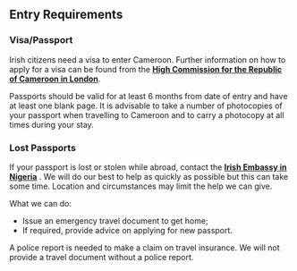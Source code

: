 ## Entry Requirements

### **Visa/Passport**

Irish citizens need a visa to enter Cameroon. Further information on how to apply for a visa can be found from the [**High Commission for the Republic of Cameroon in London**](https://cameroonhighcommission.co.uk/).

Passports should be valid for at least 6 months from date of entry and have at least one blank page. It is advisable to take a number of photocopies of your passport when travelling to Cameroon and to carry a photocopy at all times during your stay.

### **Lost Passports**

If your passport is lost or stolen while abroad, contact the [**Irish Embassy in Nigeria**](https://www.ireland.ie/en/nigeria/abuja/) . We will do our best to help as quickly as possible but this can take some time. Location and circumstances may limit the help we can give.

What we can do:

* Issue an emergency travel document to get home;
* If required, provide advice on applying for new passport.

A police report is needed to make a claim on travel insurance. We will not provide a travel document without a police report.